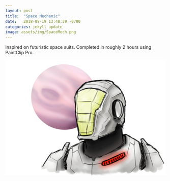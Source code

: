 ```yaml
---
layout: post
title:  "Space Mechanic"
date:   2018-08-19 13:48:39 -0700
categories: jekyll update
image: assets/img/SpaceMech.png
---
```

Inspired on futuristic space suits. Completed in roughly 2 hours using PaintClip Pro.

![alternate](/assets/img/SpaceMech.png)